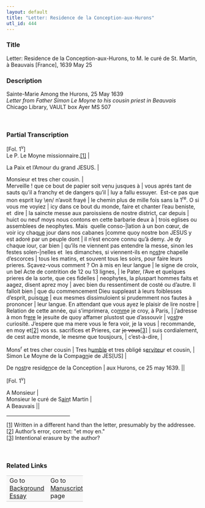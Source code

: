 ```yaml
---  
layout: default  
title: "Letter: Residence de la Conception-aux-Hurons"  
utl_id: 444
---
```


### Title

Letter: Residence de la Conception-aux-Hurons, to M. le curé de St. Martin, à Beauvais [France], 1639 May 25

### Description

<p>Sainte-Marie Among the Hurons, 25 May 1639<br /><em>Letter from Father Simon Le Moyne to his cousin priest in Beauvais </em><br />
Chicago Library, VAULT box Ayer MS 507</p>
<p> </p>


### Partial Transcription

<p>[Fol. 1<sup>v</sup>]<br />
Le P. Le Moyne missionnaire.<a href="#_ftn1" name="_ftnref1" title="" id="_ftnref1">[1]</a> |</p>
<p>La Paix et l’Amour du grand JESUS. |</p>
<p>Monsieur et tres cher cousin. |<br />
Merveille ! que ce bout de papier soit venu jusques à | vous aprés tant de sauts qu’il a franchy et de dangers qu’il | luy a fallu essuyer.  Est-ce pas que mon esprit luy \en/ n’avoit frayé | le chemin plus de mille fois sans la 1<sup>re</sup>. O si vous me voyiez | icy dans ce bout du monde, faire et chanter l’eau beniste, et  dire | la saincte messe aux paroissiens de nostre district, car depuis | huict ou neuf moys nous contons en cette barbarie deux à | trois eglises ou assemblees de neophytes. Mais  quelle conso-|lation à un bon cœur, de voir icy chaq<u>ue</u> jour dans nos cabanes |comme quoy nostre bon JESUS y est adoré par un peuple dont | il n’est encore connu qu’à demy. Je dy chaque iour, car bien | qu’ils ne viennent pas entendre la messe, sinon les festes solen-|nelles et  les dimanches, si viennent-ils en n<u>ost</u>re chapelle d’escorces | tous les matins, et souvent tous les soirs, pour faire leurs prieres. Sçavez-vous comment ? On à mis en leur langue | le signe de croix, un bel Acte de contrition de 12 ou 13 lignes, | le Pater, l’Ave et quelques prieres de la sorte, que ces fidelles | neophytes, la pluspart hommes faits et aagez, disent aprez moy | avec bien du ressentiment de costé ou d’autre. Il falloit bien | que du commencement Dieu suppleast à leurs foiblesses d’esprit, puisq<u>ue</u> | eux mesmes dissimuloient si prudemment nos fautes à prononcer | leur langue. En attendant que vous ayez le plaisir de lire nostre | Relation de cette année, qui s’imprimera, co<u>mm</u>e je croy, à Paris, | j’adresse à mon fr<u>ere</u> le jesuite de quoy affamer plustost que d’assouvir | v<u>ost</u>re curiosité. J’espere que ma mere vous le fera voir, je la vous | recommande, en moy et<a href="#_ftn2" name="_ftnref2" title="" id="_ftnref2">[2]</a> vos ss. sacrifices et Prieres, car <s>je vous</s><a href="#_ftn3" name="_ftnref3" title="" id="_ftnref3">[3]</a> | suis cordialement, de cest autre monde, le mesme que tousjours, | c’est-à-dire, |</p>
<p>Mons<sup>r</sup> et tres cher cousin | Tres h<u>umble</u> et tres obligé s<u>erviteu</u>r et cousin, | Simon Le Moyne de la Compag<u>n</u>ie de JES[US] |</p>
<p>De n<u>ost</u>re resid<u>en</u>ce de la Conception | aux Hurons, ce 25 may 1639. ||</p>
<p>[Fol. 1<sup>v</sup>]</p>
<p>A Monsieur |<br />
Monsieur le curé de S<u>ain</u>t Martin |<br />
A Beauvais |<span style="line-height: 20.8px;">|</span></p>
<div>
<hr align="left" size="1" width="33%" /><div id="ftn1"><a href="#_ftnref1" name="_ftn1" title="" id="_ftn1">[1]</a> Written in a different hand than the letter, presumably by the addressee.</div>
<div id="ftn2"><a href="#_ftnref2" name="_ftn2" title="" id="_ftn2">[2]</a> Author’s error, correct: "et moy en."</div>
<div id="ftn3"><a href="#_ftnref3" name="_ftn3" title="" id="_ftn3">[3]</a> Intentional erasure by the author?</div>
</div>
<p> </p>


### Related Links

<table border="0.5" cellpadding="1" cellspacing="1" style="width: 200px; background-color:#F8F8F8;">
    <tbody style="border-color:#ccc">
        <tr style="border-color:#ccc">
            <td>Go to <a href="https://centerfordigitalhumanities.github.io/Newberry-French-paleography/_background_essay/444" target="_blank">Background Essay</a></td>
            <td>Go to <a href="https://centerfordigitalhumanities.github.io/Newberry-French-paleography/www/record.html?id=444" target="_blank">Manuscript</a> page</td>
        </tr>
    </tbody>
</table>
